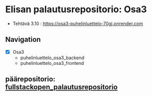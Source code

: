 # Elisan palautusrepositorio: Osa3
- Tehtävä 3.10 : https://osa3-puhelinluettelo-70gj.onrender.com

## Navigation
- [x] Osa3
  - puhelinluettelo_osa3_backend
  - puhelinluettelo_osa3_frontend

## päärepositorio: [fullstackopen_palautusrepositorio](https://github.com/Eppepa03/fullstackopen_palautusrepositorio)



